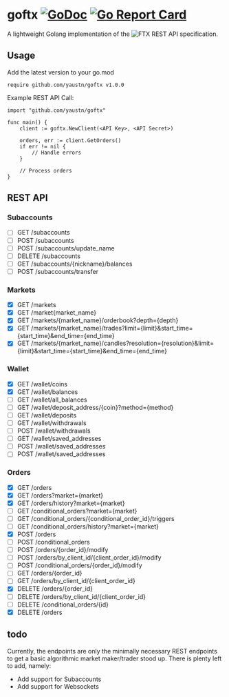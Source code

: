 # goftx [![GoDoc](https://godoc.org/github.com/yaustn/goftx?status.svg)](https://pkg.go.dev/github.com/yaustn/goftx) [![Go Report Card](https://goreportcard.com/badge/github.com/yaustn/goftx)](https://goreportcard.com/report/github.com/yaustn/goftx) 
A lightweight Golang implementation of the ![FTX REST API specification](https://docs.ftx.com/#overview).

## Usage

Add the latest version to your go.mod
```
require github.com/yaustn/goftx v1.0.0
```

Example REST API Call:
```
import "github.com/yaustn/goftx"

func main() {
    client := goftx.NewClient(<API Key>, <API Secret>)

    orders, err := client.GetOrders()
	if err != nil {
        // Handle errors
	}

	// Process orders
}
```

## REST API

### Subaccounts
- [ ] GET /subaccounts
- [ ] POST /subaccounts
- [ ] POST /subaccounts/update_name
- [ ] DELETE /subaccounts
- [ ] GET /subaccounts/{nickname}/balances
- [ ] POST /subaccounts/transfer

### Markets
- [x] GET /markets
- [x] GET /market{market_name}
- [x] GET /markets/{market_name}/orderbook?depth={depth}
- [x] GET /markets/{market_name}/trades?limit={limit}&start_time={start_time}&end_time={end_time}
- [x] GET /markets/{market_name}/candles?resolution={resolution}&limit={limit}&start_time={start_time}&end_time={end_time}

### Wallet
- [x] GET /wallet/coins
- [x] GET /wallet/balances
- [ ] GET /wallet/all_balances 
- [ ] GET /wallet/deposit_address/{coin}?method={method}
- [ ] GET /wallet/deposits
- [ ] GET /wallet/withdrawals
- [ ] POST /wallet/withdrawals
- [ ] GET /wallet/saved_addresses
- [ ] POST /wallet/saved_addresses
- [ ] POST /wallet/saved_addresses

### Orders
- [x] GET /orders
- [x] GET /orders?market={market}
- [x] GET /orders/history?market={market}
- [ ] GET /conditional_orders?market={market}
- [ ] GET /conditional_orders/{conditional_order_id}/triggers
- [ ] GET /conditional_orders/history?market={market}
- [x] POST /orders
- [ ] POST /conditional_orders
- [ ] POST /orders/{order_id}/modify
- [ ] POST /orders/by_client_id/{client_order_id}/modify
- [ ] POST /conditional_orders/{order_id}/modify
- [ ] GET /orders/{order_id}
- [ ] GET /orders/by_client_id/{client_order_id}
- [x] DELETE /orders/{order_id}
- [ ] DELETE /orders/by_client_id/{client_order_id}
- [ ] DELETE /conditional_orders/{id}
- [x] DELETE /orders

## todo
Currently, the endpoints are only the minimally necessary REST endpoints to get a basic algorithmic market maker/trader stood up. There is plenty left to add, namely: 

- Add support for Subaccounts
- Add support for Websockets
